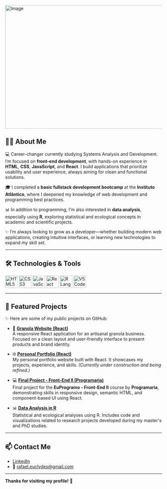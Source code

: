 <img width="1584" height="396" alt="Image" src="https://github.com/user-attachments/assets/ff6d27ba-db30-4410-88be-fb9bc3988600" />


## 👨‍💻 About Me

💻 Career-changer currently studying Systems Analysis and Development. I’m focused on **front-end development**, with hands-on experience in **HTML**, **CSS**, **JavaScript**, and **React**. I build applications that prioritize usability and user experience, always aiming for clean and functional solutions.

🎓 I completed a **basic fullstack development bootcamp** at the **Instituto Atlântico**, where I deepened my knowledge of web development and programming best practices.

📊 In addition to programming, I’m also interested in **data analysis**, especially using **R**, exploring statistical and ecological concepts in academic and scientific projects.

✨ I’m always looking to grow as a developer—whether building modern web applications, creating intuitive interfaces, or learning new technologies to expand my skill set.

---

## 🛠️ Technologies & Tools

<p align="left">
  <img src="https://cdn.jsdelivr.net/gh/devicons/devicon/icons/html5/html5-original.svg" height="40" alt="HTML5"/>
  <img src="https://cdn.jsdelivr.net/gh/devicons/devicon/icons/css3/css3-original.svg" height="40" alt="CSS3"/>
  <img src="https://cdn.jsdelivr.net/gh/devicons/devicon/icons/javascript/javascript-original.svg" height="40" alt="JavaScript"/>
  <img src="https://cdn.jsdelivr.net/gh/devicons/devicon/icons/react/react-original.svg" height="40" alt="React"/>
  <img src="https://cdn.jsdelivr.net/gh/devicons/devicon/icons/r/r-original.svg" height="40" alt="R Language"/>
  <img src="https://cdn.jsdelivr.net/gh/devicons/devicon/icons/vscode/vscode-original.svg" height="40" alt="VSCode"/>
</p>

---

## 📌 Featured Projects

✨ Here are some of my public projects on GitHub:

- 🥣 [**Granola Website (React)**](https://github.com/rafaeuclydes/project_noz)  
  A responsive React application for an artisanal granola business. Focused on a clean layout and user-friendly interface to present products and brand identity.

- 🌐 [**Personal Portfolio (React)**](https://github.com/rafaeuclydes/portifolio.git)  
  My personal portfolio website built with React. It showcases my projects, experience, and skills. *(Currently under construction and being refined.)*

- 💻 [**Final Project - Front-End II (Programaria)**](https://github.com/rafaeuclydes/projeto_programaria.git)  
  Final project for the **EuProgramo - Front-End II** course by **Programaria**, demonstrating skills in responsive design, semantic HTML, and component-based UI using React.

- 📊 [**Data Analysis in R**](https://github.com/rafaeuclydes/analises_R.git)  
  Statistical and ecological analyses using R. Includes code and visualizations related to research projects developed during my master's and PhD studies.

---

## 📫 Contact Me

- [LinkedIn](www.linkedin.com/in/rafael-euclydes-299212254)
- 📧 rafael.euclydes@gmail.com

---

**Thanks for visiting my profile!** 🚀
